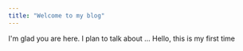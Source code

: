 ```yaml
---
title: "Welcome to my blog"
---
```


I'm glad you are here. I plan to talk about ...
Hello, this is my first time
